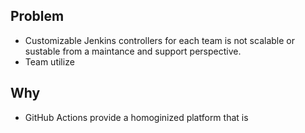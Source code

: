 

## Problem
* Customizable Jenkins controllers for each team is not scalable or sustable from a maintance and support perspective.
* Team utilize 

## Why
* GitHub Actions provide a homoginized platform that is 
<!--stackedit_data:
eyJoaXN0b3J5IjpbLTE4OTMyMDg2NThdfQ==
-->
